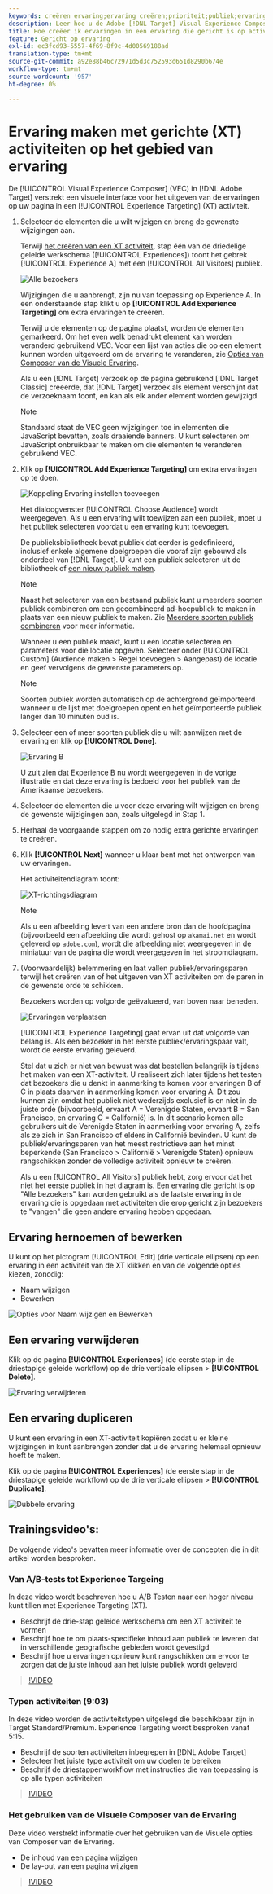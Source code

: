 ```yaml
---
keywords: creëren ervaring;ervaring creëren;prioriteit;publiek;ervaring;visuele ervaringscomposer
description: Leer hoe u de Adobe [!DNL Target] Visual Experience Composer (VEC) gebruikt om ervaringen op uw pagina te maken en te bewerken in een Experience Targeting-activiteit (XT).
title: Hoe creëer ik ervaringen in een ervaring die gericht is op activiteit?
feature: Gericht op ervaring
exl-id: ec3fcd93-5557-4f69-8f9c-4d00569188ad
translation-type: tm+mt
source-git-commit: a92e88b46c72971d5d3c752593d651d8290b674e
workflow-type: tm+mt
source-wordcount: '957'
ht-degree: 0%

---
```


# Ervaring maken met gerichte (XT) activiteiten op het gebied van ervaring

De [!UICONTROL Visual Experience Composer] (VEC) in [!DNL Adobe Target] verstrekt een visuele interface voor het uitgeven van de ervaringen op uw pagina in een [!UICONTROL Experience Targeting] (XT) activiteit.

1. Selecteer de elementen die u wilt wijzigen en breng de gewenste wijzigingen aan.

   Terwijl [het creëren van een XT activiteit](/help/c-activities/t-experience-target/t-xt-create/xt-create.md), stap één van de driedelige geleide werkschema ([!UICONTROL Experiences]) toont het gebrek [!UICONTROL Experience A] met een [!UICONTROL All Visitors] publiek.

   ![Alle bezoekers](/help/c-activities/t-experience-target/t-xt-create/assets/all-visitors.png)

   Wijzigingen die u aanbrengt, zijn nu van toepassing op Experience A. In een onderstaande stap klikt u op **[!UICONTROL Add Experience Targeting]** om extra ervaringen te creëren.

   Terwijl u de elementen op de pagina plaatst, worden de elementen gemarkeerd. Om het even welk benadrukt element kan worden veranderd gebruikend VEC. Voor een lijst van acties die op een element kunnen worden uitgevoerd om de ervaring te veranderen, zie [Opties van Composer van de Visuele Ervaring](/help/c-experiences/c-visual-experience-composer/viztarget-options.md).

   Als u een [!DNL Target] verzoek op de pagina gebruikend [!DNL Target Classic] creeerde, dat [!DNL Target] verzoek als element verschijnt dat de verzoeknaam toont, en kan als elk ander element worden gewijzigd.

   >[!NOTE]
   >
   >Standaard staat de VEC geen wijzigingen toe in elementen die JavaScript bevatten, zoals draaiende banners. U kunt selecteren om JavaScript onbruikbaar te maken om die elementen te veranderen gebruikend VEC.

1. Klik op **[!UICONTROL Add Experience Targeting]** om extra ervaringen op te doen.

   ![Koppeling Ervaring instellen toevoegen](/help/c-activities/t-experience-target/t-xt-create/assets/add-experience-targeting.png)

   Het dialoogvenster [!UICONTROL Choose Audience] wordt weergegeven. Als u een ervaring wilt toewijzen aan een publiek, moet u het publiek selecteren voordat u een ervaring kunt toevoegen.

   De publieksbibliotheek bevat publiek dat eerder is gedefinieerd, inclusief enkele algemene doelgroepen die vooraf zijn gebouwd als onderdeel van [!DNL Target]. U kunt een publiek selecteren uit de bibliotheek of [een nieuw publiek maken](/help/c-target/c-audiences/audiences.md#concept_65BE870D290E412D8BBF557EEA67C271).

   >[!NOTE]
   >
   >Naast het selecteren van een bestaand publiek kunt u meerdere soorten publiek combineren om een gecombineerd ad-hocpubliek te maken in plaats van een nieuw publiek te maken. Zie [Meerdere soorten publiek combineren](/help/c-target/combining-multiple-audiences.md#concept_A7386F1EA4394BD2AB72399C225981E5) voor meer informatie.

   Wanneer u een publiek maakt, kunt u een locatie selecteren en parameters voor die locatie opgeven. Selecteer onder [!UICONTROL Custom] (Audience maken > Regel toevoegen > Aangepast) de locatie en geef vervolgens de gewenste parameters op.

   >[!NOTE]
   >
   >Soorten publiek worden automatisch op de achtergrond geïmporteerd wanneer u de lijst met doelgroepen opent en het geïmporteerde publiek langer dan 10 minuten oud is.

1. Selecteer een of meer soorten publiek die u wilt aanwijzen met de ervaring en klik op **[!UICONTROL Done]**.

   ![Ervaring B](/help/c-activities/t-experience-target/t-xt-create/assets/experience-b.png)

   U zult zien dat Experience B nu wordt weergegeven in de vorige illustratie en dat deze ervaring is bedoeld voor het publiek van de Amerikaanse bezoekers.

1. Selecteer de elementen die u voor deze ervaring wilt wijzigen en breng de gewenste wijzigingen aan, zoals uitgelegd in Stap 1.

1. Herhaal de voorgaande stappen om zo nodig extra gerichte ervaringen te creëren.

1. Klik **[!UICONTROL Next]** wanneer u klaar bent met het ontwerpen van uw ervaringen.

   Het activiteitendiagram toont:

   ![XT-richtingsdiagram](/help/c-activities/t-experience-target/t-xt-create/assets/xt_diagram-new.png)

   >[!NOTE]
   >
   >Als u een afbeelding levert van een andere bron dan de hoofdpagina (bijvoorbeeld een afbeelding die wordt gehost op `akamai.net` en wordt geleverd op `adobe.com`), wordt die afbeelding niet weergegeven in de miniatuur van de pagina die wordt weergegeven in het stroomdiagram.

1. (Voorwaardelijk) belemmering en laat vallen publiek/ervaringsparen terwijl het creëren van of het uitgeven van XT activiteiten om de paren in de gewenste orde te schikken.

   Bezoekers worden op volgorde geëvalueerd, van boven naar beneden.

   ![Ervaringen verplaatsen](/help/c-activities/t-experience-target/t-xt-create/assets/move_experiences-new.png)

   [!UICONTROL Experience Targeting] gaat ervan uit dat volgorde van belang is. Als een bezoeker in het eerste publiek/ervaringspaar valt, wordt de eerste ervaring geleverd.

   Stel dat u zich er niet van bewust was dat bestellen belangrijk is tijdens het maken van een XT-activiteit. U realiseert zich later tijdens het testen dat bezoekers die u denkt in aanmerking te komen voor ervaringen B of C in plaats daarvan in aanmerking komen voor ervaring A. Dit zou kunnen zijn omdat het publiek niet wederzijds exclusief is en niet in de juiste orde (bijvoorbeeld, ervaart A = Verenigde Staten, ervaart B = San Francisco, en ervaring C = Californië) is. In dit scenario komen alle gebruikers uit de Verenigde Staten in aanmerking voor ervaring A, zelfs als ze zich in San Francisco of elders in Californië bevinden. U kunt de publiek/ervaringsparen van het meest restrictieve aan het minst beperkende (San Francisco > Californië > Verenigde Staten) opnieuw rangschikken zonder de volledige activiteit opnieuw te creëren.

   Als u een [!UICONTROL All Visitors] publiek hebt, zorg ervoor dat het niet het eerste publiek in het diagram is. Een ervaring die gericht is op &quot;Alle bezoekers&quot; kan worden gebruikt als de laatste ervaring in de ervaring die is opgedaan met activiteiten die erop gericht zijn bezoekers te &quot;vangen&quot; die geen andere ervaring hebben opgedaan.

## Ervaring hernoemen of bewerken

U kunt op het pictogram [!UICONTROL Edit] (drie verticale ellipsen) op een ervaring in een activiteit van de XT klikken en van de volgende opties kiezen, zonodig:

* Naam wijzigen
* Bewerken

![Opties voor Naam wijzigen en Bewerken](/help/c-activities/t-experience-target/t-xt-create/assets/experience_edit-new.png)

## Een ervaring verwijderen

Klik op de pagina **[!UICONTROL Experiences]** (de eerste stap in de driestapige geleide workflow) op de drie verticale ellipsen > **[!UICONTROL Delete]**.

![Ervaring verwijderen](/help/c-activities/t-experience-target/t-xt-create/assets/delete-experience.png)

## Een ervaring dupliceren

U kunt een ervaring in een XT-activiteit kopiëren zodat u er kleine wijzigingen in kunt aanbrengen zonder dat u de ervaring helemaal opnieuw hoeft te maken.

Klik op de pagina **[!UICONTROL Experiences]** (de eerste stap in de driestapige geleide workflow) op de drie verticale ellipsen > **[!UICONTROL Duplicate]**.

![Dubbele ervaring](/help/c-activities/t-experience-target/t-xt-create/assets/duplicate_experience-new.png)

## Trainingsvideo&#39;s:

De volgende video&#39;s bevatten meer informatie over de concepten die in dit artikel worden besproken.

### Van A/B-tests tot Experience Targeing

In deze video wordt beschreven hoe u A/B Testen naar een hoger niveau kunt tillen met Experience Targeting (XT).

* Beschrijf de drie-stap geleide werkschema om een XT activiteit te vormen
* Beschrijf hoe te om plaats-specifieke inhoud aan publiek te leveren dat in verschillende geografische gebieden wordt gevestigd
* Beschrijf hoe u ervaringen opnieuw kunt rangschikken om ervoor te zorgen dat de juiste inhoud aan het juiste publiek wordt geleverd

>[!VIDEO](https://video.tv.adobe.com/v/22418/)

### Typen activiteiten (9:03)

In deze video worden de activiteitstypen uitgelegd die beschikbaar zijn in Target Standard/Premium. Experience Targeting wordt besproken vanaf 5:15.

* Beschrijf de soorten activiteiten inbegrepen in [!DNL Adobe Target]
* Selecteer het juiste type activiteit om uw doelen te bereiken
* Beschrijf de driestappenworkflow met instructies die van toepassing is op alle typen activiteiten

>[!VIDEO](https://video.tv.adobe.com/v/17386)

### Het gebruiken van de Visuele Composer van de Ervaring

Deze video verstrekt informatie over het gebruiken van de Visuele opties van Composer van de Ervaring.

* De inhoud van een pagina wijzigen
* De lay-out van een pagina wijzigen

>[!VIDEO](https://video.tv.adobe.com/v/17399)
